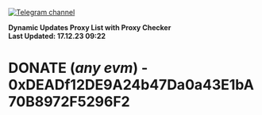 [![Telegram channel](https://img.shields.io/endpoint?url=https://runkit.io/damiankrawczyk/telegram-badge/branches/master?url=https://t.me/n4z4v0d)](https://t.me/n4z4v0d) 

**Dynamic Updates Proxy List with Proxy Checker**  
**Last Updated: 17.12.23 09:22**

# DONATE (_any evm_) - 0xDEADf12DE9A24b47Da0a43E1bA70B8972F5296F2
